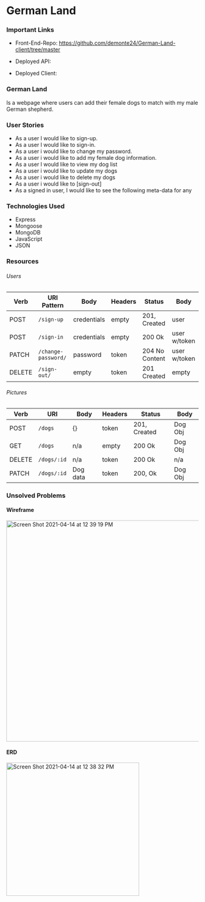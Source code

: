 # German Land

### Important Links
-	Front-End-Repo: https://github.com/demonte24/German-Land-client/tree/master

-	Deployed API:

-	Deployed Client:

### German Land
  Is a webpage where users can add their female dogs to match with my male German shepherd.
### User Stories  
-	As a user I would like to sign-up.
- As a user I would like to sign-in.
- As a user i would like to change my password.
- As a user i would like to add my female dog information.
- As a user I would like to view my dog list
- As a user i would like to update my dogs
- As a user i would like to delete my dogs
- As a user i would like to [sign-out]
-	As a signed in user, I would like to see the following meta-data for any

### Technologies Used
-	Express
-	Mongoose
-	MongoDB
-	JavaScript
- JSON
### Resources
###### Users
| Verb   | URI Pattern  |Body    |Headers  |  Status | Body |
|--------|--------------|------  |-----  |-------------------|------------|
| POST   | `/sign-up`   |credentials | empty | 201, Created| user
| POST   | `/sign-in`   |credentials | empty | 200 Ok | user w/token
| PATCH  | `/change-password/`|password |token| 204 No Content| user w/token
| DELETE | `/sign-out/`       | empty|token |   201 Created | empty

###### Pictures
| Verb   | URI   |Body    |Headers  |  Status | Body |
|--------|--------------|------  |-----  |-------------------|------------|
| POST   | `/dogs`   |{} | token | 201, Created| Dog Obj
| GET   | `/dogs`   |n/a | empty | 200 Ok | Dog Obj
| DELETE | `/dogs/:id` |n/a |token | 200 Ok | n/a
| PATCH | `/dogs/:id` |Dog data | token | 200, Ok | Dog Obj

### Unsolved Problems

#### Wireframe
<img width="578" alt="Screen Shot 2021-04-14 at 12 39 19 PM" src="https://media.git.generalassemb.ly/user/33721/files/b2d7d100-9d1e-11eb-8dc1-982741da60eb">


#### ERD
<img width="348" alt="Screen Shot 2021-04-14 at 12 38 32 PM" src="https://media.git.generalassemb.ly/user/33721/files/92a81200-9d1e-11eb-8a1e-71a3b5994523">

